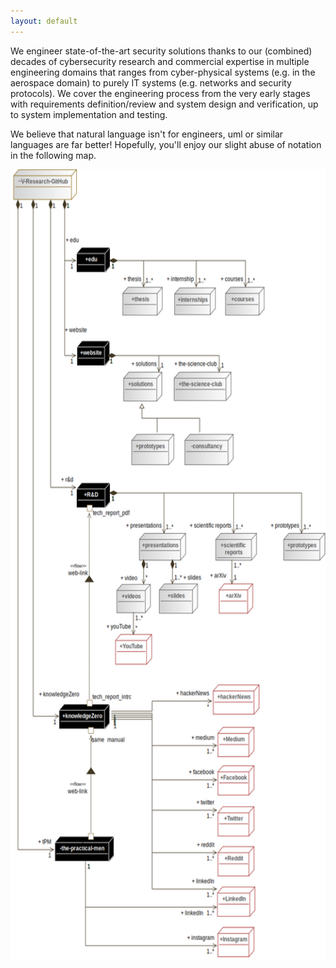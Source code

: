 ```yaml
---
layout: default
---
```


<div class="container">
<div class="row">
<p>We engineer state-of-the-art security solutions thanks to our (combined) decades of cybersecurity research and commercial expertise in multiple engineering domains that ranges from cyber-physical systems (e.g. in the aerospace domain) to purely IT systems (e.g. networks and security protocols). We cover the engineering process from the very early stages with requirements definition/review and system design and verification, up to system implementation and testing. 
</p>
<p>
We believe that natural language isn't for engineers, uml or similar languages are far better! Hopefully, you'll enjoy our slight abuse of notation in the following map.
</p>
</div>

<img alt="A deployment diagram of the infrastructure of V-Research" src="images/infrastructure_deploymentDiagram.png" usemap="#dcb809e7-bbd3-4dd1-b082-8afaec084fd1" width="600.0" height="1265.4986522911051">
<map name="dcb809e7-bbd3-4dd1-b082-8afaec084fd1"><area alt="V-Research-GitHub" coords="5,0,126,49" href="1.html#_979bb0a3-2608-450f-88fd-fff4d642b1d3" name="dcb809e7-bbd3-4dd1-b082-8afaec084fd1" shape="rect"><area alt="Medium" coords="394,892,464,941" href="2.html#_a5724fee-9b1e-4d4a-9930-2be8ccf1c351" name="dcb809e7-bbd3-4dd1-b082-8afaec084fd1" shape="rect"><area alt="Facebook" coords="394,954,464,1002" href="3.html#_236902e4-6ced-40e0-9a49-40565bebf389" name="dcb809e7-bbd3-4dd1-b082-8afaec084fd1" shape="rect"><area alt="Twitter" coords="394,1019,464,1068" href="4.html#_1f0b36a1-e4b3-4137-bc0a-309726787a9b" name="dcb809e7-bbd3-4dd1-b082-8afaec084fd1" shape="rect"><area alt="Instagram" coords="394,1212,464,1261" href="5.html#_eb9672e7-96dd-47df-bb6f-d9b340d38ae0" name="dcb809e7-bbd3-4dd1-b082-8afaec084fd1" shape="rect"><area alt="Reddit" coords="394,1083,464,1132" href="6.html#_95a53895-a17f-4644-976e-2175bb7d85a6" name="dcb809e7-bbd3-4dd1-b082-8afaec084fd1" shape="rect"><area alt="tech_report_pdf " coords="156,542,228,557" name="dcb809e7-bbd3-4dd1-b082-8afaec084fd1" shape="rect"><area alt="tech_report_pdf " coords="145,536,156,547" name="dcb809e7-bbd3-4dd1-b082-8afaec084fd1" shape="rect"><area alt="R&amp;D" coords="125,501,190,542" href="7.html#_e86efc04-631a-49cd-ab5d-c82a2a8115fe" name="dcb809e7-bbd3-4dd1-b082-8afaec084fd1" shape="rect"><area alt="tech_report_intro" coords="156,836,231,852" name="dcb809e7-bbd3-4dd1-b082-8afaec084fd1" shape="rect"><area alt="tech_report_intro" coords="145,849,156,859" name="dcb809e7-bbd3-4dd1-b082-8afaec084fd1" shape="rect"><area alt="game_manual" coords="153,905,217,921" name="dcb809e7-bbd3-4dd1-b082-8afaec084fd1" shape="rect"><area alt="game_manual" coords="147,892,158,903" name="dcb809e7-bbd3-4dd1-b082-8afaec084fd1" shape="rect"><area alt="knowledgeZero" coords="92,855,190,896" href="8.html#_ede951a8-9158-4aea-8813-8894034cba6f" name="dcb809e7-bbd3-4dd1-b082-8afaec084fd1" shape="rect"><area alt="readme" coords="118,1073,152,1089" name="dcb809e7-bbd3-4dd1-b082-8afaec084fd1" shape="rect"><area alt="readme" coords="147,1062,158,1073" name="dcb809e7-bbd3-4dd1-b082-8afaec084fd1" shape="rect"><area alt="the-practical-men" coords="84,1067,198,1108" href="9.html#_a34dcc96-8057-49bc-8cd5-96b00ae5a9e1" name="dcb809e7-bbd3-4dd1-b082-8afaec084fd1" shape="rect"><area alt="website" coords="126,274,190,315" href="10.html#_8f5c4faf-e766-4c7e-b56a-f1488721dce0" name="dcb809e7-bbd3-4dd1-b082-8afaec084fd1" shape="rect"><area alt="LinkedIn" coords="393,1148,466,1196" href="11.html#_a854b81a-445a-4918-9fe9-0428dab1c0ea" name="dcb809e7-bbd3-4dd1-b082-8afaec084fd1" shape="rect"><area alt="hackerNews" coords="385,824,474,873" href="12.html#_e7b4a555-d243-49f4-b841-aa1d6232f5ff" name="dcb809e7-bbd3-4dd1-b082-8afaec084fd1" shape="rect"><area alt="arXiv" coords="397,663,462,711" href="13.html#_87efb7f2-bfeb-4eb5-a9fe-74691bdf188a" name="dcb809e7-bbd3-4dd1-b082-8afaec084fd1" shape="rect"><area alt="edu" coords="125,124,190,165" href="14.html#_aa4e195e-5771-48ca-a660-b6320e525a3f" name="dcb809e7-bbd3-4dd1-b082-8afaec084fd1" shape="rect"><area alt="prototypes" coords="519,582,600,626" href="15.html#_eebca1b1-8456-4723-9ae6-d92eb3bb9a02" name="dcb809e7-bbd3-4dd1-b082-8afaec084fd1" shape="rect"><area alt="scientific reports" coords="390,582,469,626" href="16.html#_3897c3f4-9635-4178-a86e-8fadb95196a6" name="dcb809e7-bbd3-4dd1-b082-8afaec084fd1" shape="rect"><area alt="presentations" coords="245,582,334,626" href="17.html#_497963ab-77b4-4b26-93a1-5ceedab9b2e2" name="dcb809e7-bbd3-4dd1-b082-8afaec084fd1" shape="rect"><area alt="slides" coords="283,663,357,711" href="18.html#_e46b17c3-3802-4ce1-827d-a3ec42d21767" name="dcb809e7-bbd3-4dd1-b082-8afaec084fd1" shape="rect"><area alt="videos" coords="202,663,267,710" href="19.html#_a693a74c-924a-462c-b842-4181d8062295" name="dcb809e7-bbd3-4dd1-b082-8afaec084fd1" shape="rect"><area alt="YouTube" coords="199,743,270,793" href="20.html#_6b5ce5fe-bde5-4cf6-adc4-15b21ebae767" name="dcb809e7-bbd3-4dd1-b082-8afaec084fd1" shape="rect"><area alt="solutions" coords="215,324,289,371" href="21.html#_11197af0-8dcd-40fe-8204-ab030ab6dffa" name="dcb809e7-bbd3-4dd1-b082-8afaec084fd1" shape="rect"><area alt="consultancy" coords="331,423,425,473" href="22.html#_dbebc090-ce95-4353-b2aa-c961e0344567" name="dcb809e7-bbd3-4dd1-b082-8afaec084fd1" shape="rect"><area alt="prototypes" coords="230,423,312,473" href="23.html#_4e1a99a8-bf81-4451-b607-499da2bc2d6d" name="dcb809e7-bbd3-4dd1-b082-8afaec084fd1" shape="rect"><area alt="the-science-club" coords="311,324,421,371" href="24.html#_19e7f11a-2437-4fb5-9811-1efd4cb90d80" name="dcb809e7-bbd3-4dd1-b082-8afaec084fd1" shape="rect"><area alt="courses" coords="409,188,484,234" href="25.html#_460e34c8-489f-4fde-bd24-e202d1e5ccc3" name="dcb809e7-bbd3-4dd1-b082-8afaec084fd1" shape="rect"><area alt="thesis" coords="213,188,290,234" href="26.html#_508b99b5-91ee-4af1-b501-e8b27f657a0b" name="dcb809e7-bbd3-4dd1-b082-8afaec084fd1" shape="rect"><area alt="internships" coords="312,189,391,233" href="27.html#_eb55274a-86f7-482a-baf5-2488cdf369a2" name="dcb809e7-bbd3-4dd1-b082-8afaec084fd1" shape="rect"></map>

</div>
